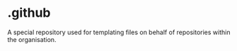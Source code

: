 # .github
A special repository used for templating files on behalf of repositories within the organisation.
